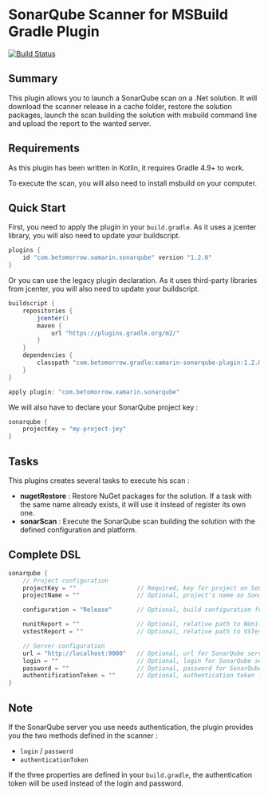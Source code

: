 # SonarQube Scanner for MSBuild Gradle Plugin

[![Build Status](https://travis-ci.org/gmarrot/xamarin-sonarqube-plugin.svg?branch=master)](https://travis-ci.org/gmarrot/xamarin-sonarqube-plugin)

## Summary

This plugin allows you to launch a SonarQube scan on a .Net solution. It will download the scanner release in a cache folder, restore the solution packages, launch the scan building the solution with msbuild command line and upload the report to the wanted server.

## Requirements

As this plugin has been written in Kotlin, it requires Gradle 4.9+ to work.

To execute the scan, you will also need to install msbuild on your computer.

## Quick Start

First, you need to apply the plugin in your `build.gradle`.
As it uses a jcenter library, you will also need to update your buildscript.

```groovy
plugins {
    id "com.betomorrow.xamarin.sonarqube" version "1.2.0"
}
```

Or you can use the legacy plugin declaration.
As it uses third-party libraries from jcenter, you will also need to update your buildscript.

```groovy
buildscript {
    repositories {
        jcenter()
        maven {
            url "https://plugins.gradle.org/m2/"
        }
    }
    dependencies {
        classpath "com.betomorrow.gradle:xamarin-sonarqube-plugin:1.2.0"
    }
}

apply plugin: "com.betomorrow.xamarin.sonarqube"
```

We will also have to declare your SonarQube project key :

```groovy
sonarqube {
    projectKey = "my-project-jey"
}
```

## Tasks

This plugins creates several tasks to execute his scan :

* __nugetRestore__ : Restore NuGet packages for the solution. If a task with the same name already exists, it will use it instead of register its own one.
* __sonarScan__ : Execute the SonarQube scan building the solution with the defined configuration and platform.

## Complete DSL

```groovy
sonarqube {
    // Project configuration
    projectKey = ""                 // Required, key for project on SonarQube
    projectName = ""                // Optional, project's name on SonarQube. Default: null

    configuration = "Release"       // Optional, build configuration for scan. Default: Release

    nunitReport = ""                // Optional, relative path to NUnit report. Default: null
    vstestReport = ""               // Optional, relative path to VSTest report. Default: null

    // Server configuration
    url = "http://localhost:9000"   // Optional, url for SonarQube server. Default: use SonarScanner default server URL
    login = ""                      // Optional, login for SonarQube server. Default: null
    password = ""                   // Optional, password for SonarQube server. Default: null
    authentificationToken = ""      // Optional, authentication token for SonarQube server. Default: null
}
```

## Note

If the SonarQube server you use needs authentication, the plugin provides you the two methods defined in the scanner :

* `login` / `password`
* `authenticationToken`

If the three properties are defined in your `build.gradle`, the authentication token will be used instead of the login and password.
